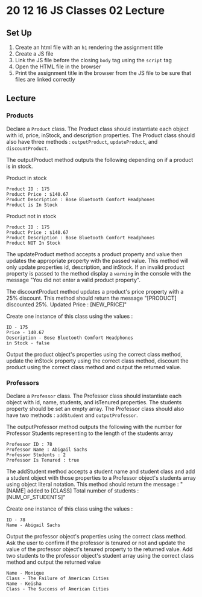 # 20 12 16 JS Classes 02 Lecture

## Set Up
1. Create an html file with an `h1` rendering the assignment title
1. Create a JS file 
1. Link the JS file before the closing `body` tag using the `script` tag
1. Open the HTML file in the browser
1. Print the assignment title in the browser from the JS file to be sure that files are linked correctly

## Lecture 
### Products
Declare a `Product` class. The Product class should instantiate each object with id, price, inStock, and description properties. The Product class should also have three methods : `outputProduct`, `updateProduct`, and `discountProduct`.

The outputProduct method outputs the following depending on if a product is in stock.

Product in stock
```
Product ID : 175
Product Price : $140.67
Product Description : Bose Bluetooth Comfort Headphones
Product is In Stock
```
Product not in stock
```
Product ID : 175
Product Price : $140.67
Product Description : Bose Bluetooth Comfort Headphones
Product NOT In Stock
```
The updateProduct method accepts a product property and value then updates the appropriate property with the passed value. This method will only update properties id, description, and inStock. If an invalid product property is passed to the method display a `warning` in the console with the message "You did not enter a valid product property".

The discountProduct method updates a product's price property with a 25% discount. This method should return the message "[PRODUCT] discounted 25%. Updated Price : [NEW_PRICE]"

Create one instance of this class using the values :
```
ID - 175
Price - 140.67
Description - Bose Bluetooth Comfort Headphones
in Stock - false
```
Output the product object's properties using the correct class method, update the inStock property using the correct class method, discount the product using the correct class method and output the returned value.

### Professors
Declare a `Professor` class. The Professor class should instantiate each object with id, name, students, and isTenured properties. The students property should be set an empty array. The Professor class should also have two methods : `addStudent` and `outputProfessor`.

The outputProfessor method outputs the following with the number for Professor Students representing to the length of the students array
```
Professor ID : 78
Professor Name : Abigail Sachs
Professor Students : 2
Professor Is Tenured : true
```

The addStudent method accepts a student name and student class and add a student object with those properties to a Professor object's students array using object literal notation. This method should return the message : "[NAME] added to [CLASS] Total number of students : [NUM_OF_STUDENTS]"

Create one instance of this class using the values : 
```
ID - 78
Name - Abigail Sachs
```

Output the professor object's properties using the correct class method. Ask the user to confirm if the professor is tenured or not and update the value of the professor  object's tenured property to the returned value. Add two students to the professor object's student array using the correct class method and output the returned value
```
Name - Monique
Class - The Failure of American Cities
Name - Keisha
Class - The Success of American Cities
```
